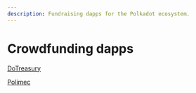 ```yaml
---
description: Fundraising dapps for the Polkadot ecosystem.
---
```


# Crowdfunding dapps

[DoTreasury](https://polkadot.dotreasury.com/#/)

[Polimec](https://app.polimec.org/)&#x20;

